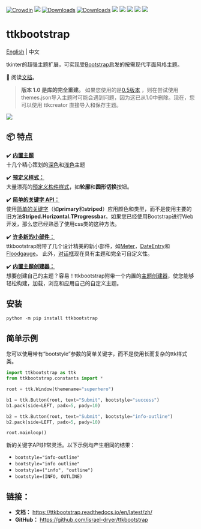 [![Crowdin](https://badges.crowdin.net/ttkbootstrap-zh/localized.svg)](https://crowdin.com/project/ttkbootstrap-zh)
![](https://img.shields.io/github/release/israel-dryer/ttkbootstrap.svg)
[![Downloads](https://pepy.tech/badge/ttkbootstrap)](https://pepy.tech/project/ttkbootstrap)
[![Downloads](https://pepy.tech/badge/ttkbootstrap/month)](https://pepy.tech/project/ttkbootstrap)
![](https://img.shields.io/github/issues/israel-dryer/ttkbootstrap.svg)
![](https://img.shields.io/github/issues-closed/israel-dryer/ttkbootstrap.svg)
![](https://img.shields.io/github/license/israel-dryer/ttkbootstrap.svg)
![](https://img.shields.io/github/stars/israel-dryer/ttkbootstrap.svg)
![](https://img.shields.io/github/forks/israel-dryer/ttkbootstrap.svg)

# ttkbootstrap
[English](README.md) | 中文

tkinter的超强主题扩展，可实现受[Bootstrap](https://getbootstrap.com/)启发的按需现代平面风格主题。 

👀 阅读[文档](https://ttkbootstrap.readthedocs.io/en/latest/zh/)。


> **版本 1.0 是库的完全重建。** 如果您使用的是[0.5版本](https://github.com/israel-dryer/ttkbootstrap/tree/version-0.5)
   ，则在尝试使用themes.json导入主题时可能会遇到问题，因为这已从1.0中删除。现在，您可以使用 ttkcreator 直接导入和保存主题。

![](https://raw.githubusercontent.com/israel-dryer/ttkbootstrap/master/docs/assets/themes/themes.gif)

## 📦 特点

✔️ [**内置主题**](https://ttkbootstrap.readthedocs.io/en/latest/zh/themes/index.md)   
十几个精心策划的[深色](https://ttkbootstrap.readthedocs.io/en/latest/zh/themes/dark.md)和[浅色](https://ttkbootstrap.readthedocs.io/en/latest/zh/themes/light.md)主题

✔️ [**预定义样式：**](https://ttkbootstrap.readthedocs.io/en/latest/zh/styleguide/index.md)  
大量漂亮的[预定义构件样式](https://ttkbootstrap.readthedocs.io/en/latest/zh/styleguide/index.md)，如**轮廓**和**圆形切换**按钮。

✔️ [**简单的关键字 API：**](https://ttkbootstrap.readthedocs.io/en/latest/zh/gettingstarted/tutorial/#use-themed-widgets)  
使用[简单的关键字](https://ttkbootstrap.readthedocs.io/en/latest/zh/gettingstarted/tutorial/#use-themed-widgets)（如**primary**和**striped**）应用颜色和类型，而不是使用主要的旧方法**Striped.Horizontal.TProgressbar**。如果您已经使用Bootstrap进行Web开发，那么您已经熟悉了使用css类的这种方法。

✔️ [**许多新的小部件：**](https://ttkbootstrap.readthedocs.io/en/latest/zh/api/widgets/dateentry)  
ttkbootstrap附带了几个设计精美的新小部件，如[Meter](https://ttkbootstrap.readthedocs.io/en/latest/zh/api/widgets/meter)，[DateEntry](https://ttkbootstrap.readthedocs.io/en/latest/zh/api/widgets/dateentry)和[Floodgauge](https://ttkbootstrap.readthedocs.io/en/latest/zh/api/widgets/floodgauge)。 此外，[对话框](https://ttkbootstrap.readthedocs.io/en/latest/zh/api/dialogs/dialog)现在具有主题和完全可自定义性。

✔️ [**内置主题创建器：**](https://ttkbootstrap.readthedocs.io/en/latest/zh/themes/themecreator.md)  
想要创建自己的主题？容易！ttkbootstrap附带一个内置的[主题创建器](https://ttkbootstrap.readthedocs.io/en/latest/zh/themes/themecreator.md)，使您能够轻松构建，加载，浏览和应用自己的自定义主题。

## 安装

```python
python -m pip install ttkbootstrap
```

## 简单示例
您可以使用带有“bootstyle”参数的简单关键字，而不是使用长而复杂的ttk样式类。

```python
import ttkbootstrap as ttk
from ttkbootstrap.constants import *

root = ttk.Window(themename="superhero")

b1 = ttk.Button(root, text="Submit", bootstyle="success")
b1.pack(side=LEFT, padx=5, pady=10)

b2 = ttk.Button(root, text="Submit", bootstyle="info-outline")
b2.pack(side=LEFT, padx=5, pady=10)

root.mainloop()
```

新的关键字API非常灵活。以下示例均产生相同的结果：
- `bootstyle="info-outline"`
- `bootstyle="info outline"`
- `bootstyle=("info", "outline")`
- `bootstyle=(INFO, OUTLINE)`

## 链接：
- **文档：** https://ttkbootstrap.readthedocs.io/en/latest/zh/  
- **GitHub：** https://github.com/israel-dryer/ttkbootstrap

